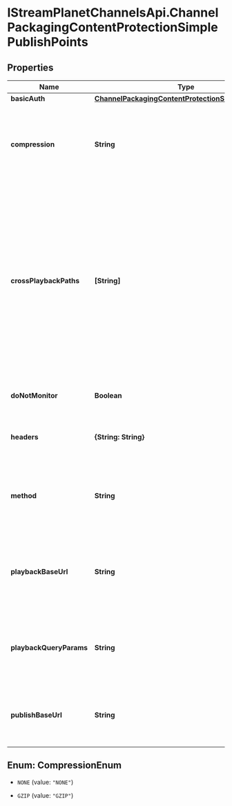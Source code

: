 # IStreamPlanetChannelsApi.ChannelPackagingContentProtectionSimplePublishPoints

## Properties

Name | Type | Description | Notes
------------ | ------------- | ------------- | -------------
**basicAuth** | [**ChannelPackagingContentProtectionSimpleBasicAuth**](ChannelPackagingContentProtectionSimpleBasicAuth.md) |  | [optional] 
**compression** | **String** | Configures whether or not (and how) to compress manifests being published to the origin. If not specified, manifests will not be compressed. | [optional] 
**crossPlaybackPaths** | **[String]** | Cross Playback Paths are playback paths that reference alternative content. These playback paths could reference publish points from the same publication or a completely different encoder and packager altogether. Content published to an endpoint referenced by one of these cross playback paths MUST be of the same Manifest.Type. | [optional] 
**doNotMonitor** | **Boolean** | (Optional) Specifies if this pubpoint should not be monitored by PLM. | [optional] 
**headers** | **{String: String}** | Allows custom HTTP headers to be set via configuration for all HTTP requests. | [optional] 
**method** | **String** | Method overrides what HTTP method to specify in requests to the Publish Point. If not specified the service will default to POST. | [optional] 
**playbackBaseUrl** | **String** | The base URL where published playlists will be able to be obtained. This is often different than the publish_base_url for CDN publishing workflows. | [optional] 
**playbackQueryParams** | **String** | Specifies any query parameters that will be added to playback urls. Should not include the initial &#39;?&#39; Example: &#39;foo&#x3D;bar&amp;q&#x3D;golang&#39; | [optional] 
**publishBaseUrl** | **String** | The base URL where generated playlists will be sent/published. Each publish point requires a unique &#39;publish_base_url&#39;. | [optional] 



## Enum: CompressionEnum


* `NONE` (value: `"NONE"`)

* `GZIP` (value: `"GZIP"`)




